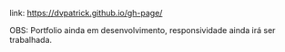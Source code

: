 link: https://dvpatrick.github.io/gh-page/

OBS: Portfolio ainda em desenvolvimento, responsividade ainda irá ser trabalhada.
